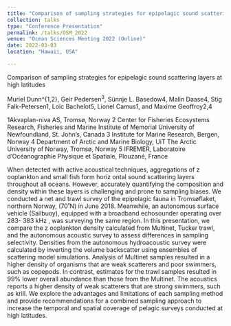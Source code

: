 ```yaml
---
title: "Comparison of sampling strategies for epipelagic sound scattering layers at high latitudes"
collection: talks
type: "Conference Presentation"
permalink: /talks/OSM_2022
venue: "Ocean Sciences Meeting 2022 (Online)"
date: 2022-03-03
location: "Hawaii, USA"

---
```


Comparison of sampling strategies for epipelagic sound scattering layers at high latitudes

Muriel Dunn^{1,2}, Geir Pedersen$^3$, Sünnje L. Basedow4, Malin Daase4, Stig Falk-Petersen1, Loïc Bachelot5, Lionel Camus1, and Maxime Geoffroy2,4

1Akvaplan-niva AS, Tromsø, Norway
2 Center for Fisheries Ecosystems Research, Fisheries and Marine Institute of Memorial University of Newfoundland, St. John’s, Canada
3 Institute for Marine Research, Bergen, Norway
4 Department of Arctic and Marine Biology, UiT The Arctic University of Norway, Tromsø, Norway
5 IFREMER, Laboratoire d’Océanographie Physique et Spatiale, Plouzané, France


When detected with active acoustical techniques, aggregations of z ooplankton and small fish form horiz ontal sound
scattering layers throughout all oceans. However, accurately quantifying the composition and density within these
layers is challenging and prone to sampling biases. We conducted a net and trawl survey of the epipelagic fauna in
Tromsøflaket, northern Norway, (70˚N) in June 2018. Meanwhile, an autonomous surface vehicle (Sailbuoy),
equipped with a broadband echosounder operating over 283- 383 kHz , was surveying the same region. In this
presentation, we compare the z ooplankton density calculated from Multinet, Tucker trawl, and the autonomous
acoustic survey to assess differences in sampling selectivity. Densities from the autonomous hydroacoustic survey
were calculated by inverting the volume backscatter using ensembles of scattering model simulations. Analysis of
Multinet samples resulted in a higher density of organisms that are weak scatterers and poor swimmers, such as
copepods. In contrast, estimates for the trawl samples resulted in 99% lower overall abundance than those from the
Multinet. The acoustics reports a higher density of weak scatterers that are strong swimmers, such as krill. We
explore the advantages and limitations of each sampling method and provide recommendations for a combined
sampling approach to increase the temporal and spatial coverage of pelagic surveys conducted at high latitudes.